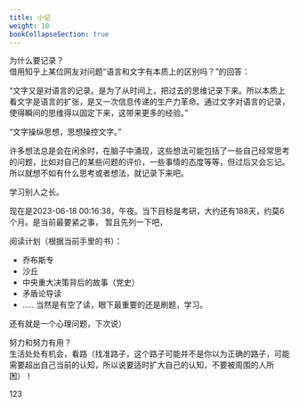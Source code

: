 ```yaml
---
title: 小记
weight: 10
bookCollapseSection: true
---
```

为什么要记录？  
借用知乎上某位网友对问题“语言和文字有本质上的区别吗？”的回答：   

“文字又是对语言的记录。是为了从时间上，把过去的思维记录下来。所以本质上看文字是语言的扩张，是又一次信息传递的生产力革命。通过文字对语言的记录，使得瞬间的思维得以固定下来，这带来更多的经验。”   

“文字操纵思想，思想操控文字。”   

许多想法总是会在闲余时，在脑子中涌现，这些想法可能包括了一些自己经常思考的问题，比如对自己的某些问题的评价，一些事情的态度等等，但过后又会忘记。所以就想不如有什么思考或者想法，就记录下来吧。   

学习别人之长。  

现在是2023-06-18 00:16:38，午夜。当下目标是考研，大约还有188天，约莫6个月。是当前最要紧之事， 暂且先列一下吧，

阅读计划（根据当前手里的书）：
- 乔布斯专
- 沙丘
- 中央重大决策背后的故事（党史）
- 矛盾论导读
- .....
当然是有空了读，眼下最重要的还是刷题，学习。  

还有就是一个心理问题，下次说）

努力和努力有用？  
生活处处有机会，看路（找准路子，这个路子可能并不是你以为正确的路子，可能需要超出自己当前的认知，所以说要适时扩大自己的认知，不要被周围的人所困）！    

123